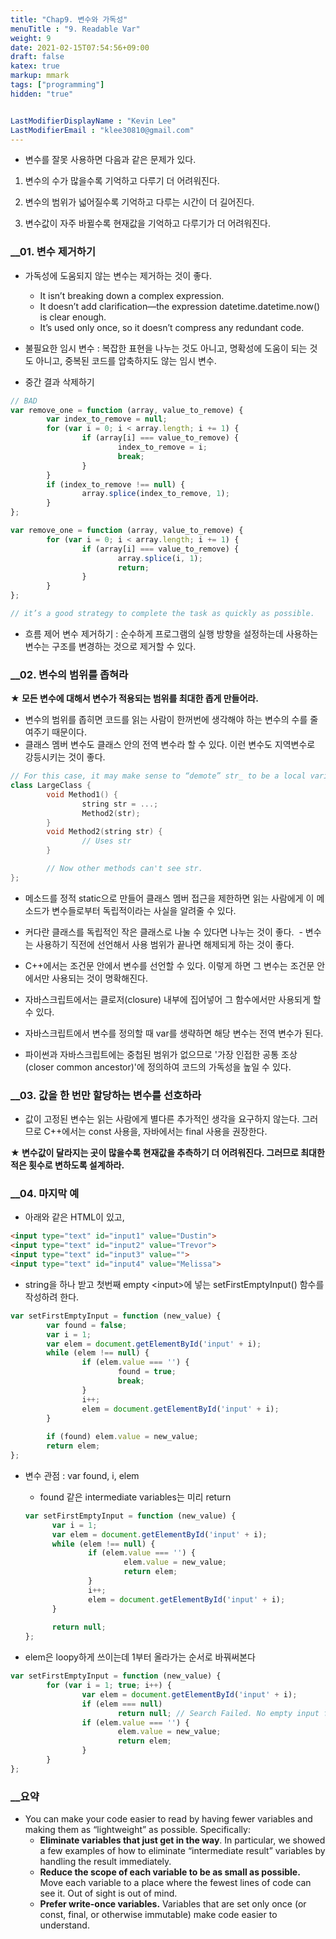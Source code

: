 ```yaml
---
title: "Chap9. 변수와 가독성"
menuTitle : "9. Readable Var"
weight: 9
date: 2021-02-15T07:54:56+09:00
draft: false
katex: true
markup: mmark
tags: ["programming"]
hidden: "true"


LastModifierDisplayName : "Kevin Lee"
LastModifierEmail : "klee30810@gmail.com"
---
```


- 변수를 잘못 사용하면 다음과 같은 문제가 있다.

1. 변수의 수가 많을수록 기억하고 다루기 더 어려워진다.

2. 변수의 범위가 넓어질수록 기억하고 다루는 시간이 더 길어진다.

3. 변수값이 자주 바뀔수록 현재값을 기억하고 다루기가 더 어려워진다.

### __01. 변수 제거하기

- 가독성에 도움되지 않는 변수는 제거하는 것이 좋다.
  - It isn’t breaking down a complex expression.
  - It doesn’t add clarification—the expression datetime.datetime.now() is clear enough.
  - It’s used only once, so it doesn’t compress any redundant code.

- 불필요한 임시 변수 : 복잡한 표현을 나누는 것도 아니고, 명확성에 도움이 되는 것도 아니고, 중복된 코드를 압축하지도 않는 임시 변수.
- 중간 결과 삭제하기

```jsx
// BAD
var remove_one = function (array, value_to_remove) {
		var index_to_remove = null;
		for (var i = 0; i < array.length; i += 1) {
				if (array[i] === value_to_remove) {
						index_to_remove = i;
						break;
				}
		}
		if (index_to_remove !== null) {
				array.splice(index_to_remove, 1);
		}
};
```

```jsx
var remove_one = function (array, value_to_remove) {
		for (var i = 0; i < array.length; i += 1) {
				if (array[i] === value_to_remove) {
						array.splice(i, 1);
						return;
				}
		}
};

// it’s a good strategy to complete the task as quickly as possible.
```

- 흐름 제어 변수 제거하기 : 순수하게 프로그램의 실행 방향을 설정하는데 사용하는 변수는 구조를 변경하는 것으로 제거할 수 있다.

### __02. 변수의 범위를 좁혀라

**★ 모든 변수에 대해서 변수가 적용되는 범위를 최대한 좁게 만들어라.**  

- 변수의 범위를 좁히면 코드를 읽는 사람이 한꺼번에 생각해야 하는 변수의 수를 줄여주기 때문이다.
- 클래스 멤버 변수도 클래스 안의 전역 변수라 할 수 있다. 이런 변수도 지역변수로 강등시키는 것이 좋다.

```cpp
// For this case, it may make sense to “demote” str_ to be a local variable:
class LargeClass {
		void Method1() {
				string str = ...;
				Method2(str);
		}
		void Method2(string str) {
				// Uses str
		}

		// Now other methods can't see str.
};
```

- 메소드를 정적 static으로 만들어 클래스 멤버 접근을 제한하면 읽는 사람에게 이 메소드가 변수들로부터 독립적이라는 사실을 알려줄 수 있다.
- 커다란 클래스를 독립적인 작은 클래스로 나눌 수 있다면 나누는 것이 좋다.  - 변수는 사용하기 직전에 선언해서 사용 범위가 끝나면 해제되게 하는 것이 좋다.

- C++에서는 조건문 안에서 변수를 선언할 수 있다. 이렇게 하면 그 변수는 조건문 안에서만 사용되는 것이 명확해진다.
- 자바스크립트에서는 클로저(closure) 내부에 집어넣어 그 함수에서만 사용되게 할 수 있다.
- 자바스크립트에서 변수를 정의할 때 var를 생략하면 해당 변수는 전역 변수가 된다.
- 파이썬과 자바스크립트에는 중첩된 범위가 없으므로 '가장 인접한 공통 조상(closer common ancestor)'에 정의하여 코드의 가독성을 높일 수 있다.

### __03. 값을 한 번만 할당하는 변수를 선호하라

- 값이 고정된 변수는 읽는 사람에게 별다른 추가적인 생각을 요구하지 않는다. 그러므로 C++에서는 const 사용을, 자바에서는 final 사용을 권장한다.

**★ 변수값이 달라지는 곳이 많을수록 현재값을 추측하기 더 어려워진다. 그러므로 최대한 적은 횟수로 변하도록 설계하라.**

### __04. 마지막 예

- 아래와 같은 HTML이 있고,

```html
<input type="text" id="input1" value="Dustin">
<input type="text" id="input2" value="Trevor">
<input type="text" id="input3" value="">
<input type="text" id="input4" value="Melissa">
```

- string을 하나 받고 첫번째 empty \<input>에 넣는 setFirstEmptyInput() 함수를 작성하려 한다.

```jsx
var setFirstEmptyInput = function (new_value) {
		var found = false;
		var i = 1;
		var elem = document.getElementById('input' + i);
		while (elem !== null) {
				if (elem.value === '') {
						found = true;
						break;
				}
				i++;
				elem = document.getElementById('input' + i);
		}
		
		if (found) elem.value = new_value;
		return elem;
};
```

- 변수 관점 : var found, i, elem

  - found 같은 intermediate variables는 미리 return

  ```jsx
  var setFirstEmptyInput = function (new_value) {
  		var i = 1;
  		var elem = document.getElementById('input' + i);
  		while (elem !== null) {
  				if (elem.value === '') {
  						elem.value = new_value;
  						return elem;
  				}
  				i++;
  				elem = document.getElementById('input' + i);
  		}
  		
  		return null;
  };
  ```

- elem은 loopy하게 쓰이는데 1부터 올라가는 순서로 바꿔써본다

```jsx
var setFirstEmptyInput = function (new_value) {
		for (var i = 1; true; i++) {
				var elem = document.getElementById('input' + i);
				if (elem === null)
						return null; // Search Failed. No empty input found.
				if (elem.value === '') {
						elem.value = new_value;
						return elem;
				}
		}
};
```

### __요약

- You can make your code easier to read by having fewer variables and
  making them as “lightweight” as possible. Specifically:
    - **Eliminate variables that just get in the way**. In particular, we showed a few examples
      of how to eliminate “intermediate result” variables by handling the result immediately.
    - **Reduce the scope of each variable to be as small as possible.** Move each variable to a place where the fewest lines of code can see it. Out of sight is out of mind.
    - **Prefer write-once variables.** Variables that are set only once (or const, final, or
      otherwise immutable) make code easier to understand.
